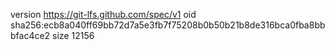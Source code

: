version https://git-lfs.github.com/spec/v1
oid sha256:ecb8a040ff69bb72d7a5e3fb7f75208b0b50b21b8de316bca0fba8bbbfac4ce2
size 12156
